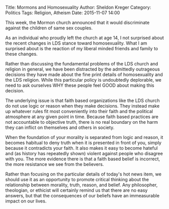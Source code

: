Title: Mormons and Homosexuality
Author: Sheldon Kreger
Category: Politics
Tags: Religion, Atheism
Date: 2015-11-07 14:00

This week, the Mormon church announced that it would discriminate against the children of same sex couples.

As an individual who proudly left the church at age 14, I not surprised about the recent changes in LDS stance toward homosexuality. What I am surprised about is the reaction of my liberal minded friends and family to these changes.

Rather than discussing the fundamental problems of the LDS church and religion in general, we have been distracted by the admittedly outrageous decisions they have made about the fine print details of homosexuality and the LDS religion. While this particular policy is undoubtedly deplorable, we need to ask ourselves WHY these people feel GOOD about making this decision.

The underlying issue is that faith based organizations like the LDS church do not use logic or reason when they make decisions. They instead make up whatever rules fit most conveniently into their faith and the political atmosphere at any given point in time. Because faith based practices are not accountable to objective truth, there is no real boundary on the harm they can inflict on themselves and others in society.

When the foundation of your morality is separated from logic and reason, it becomes habitual to deny truth when it is presented in front of you, simply because it contradicts your faith. It also makes it easy to become hateful and (as history has repeatedly shown) violent against people who disagree with you. The more evidence there is that a faith based belief is incorrect, the more resistance we see from the believers.

Rather than focusing on the particular details of today's hot news item, we should use it as an opportunity to promote critical thinking about the relationship between morality, truth, reason, and belief. Any philosopher, theologian, or ethicist will certainly remind us that there are no easy answers, but that the consequences of our beliefs have an immeasurable impact on our lives.
